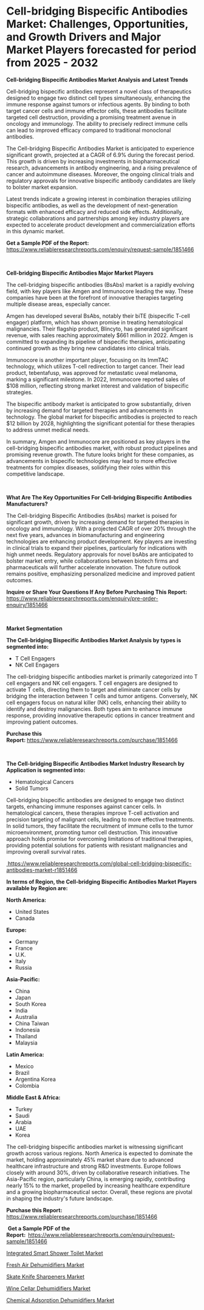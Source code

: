 <p><h1>Cell-bridging Bispecific Antibodies Market: Challenges, Opportunities, and Growth Drivers and Major Market Players forecasted for period from 2025 - 2032</h1></p><p><strong>Cell-bridging Bispecific Antibodies Market Analysis and Latest Trends</strong></p>
<p><p>Cell-bridging bispecific antibodies represent a novel class of therapeutics designed to engage two distinct cell types simultaneously, enhancing the immune response against tumors or infectious agents. By binding to both target cancer cells and immune effector cells, these antibodies facilitate targeted cell destruction, providing a promising treatment avenue in oncology and immunology. The ability to precisely redirect immune cells can lead to improved efficacy compared to traditional monoclonal antibodies.</p><p>The Cell-bridging Bispecific Antibodies Market is anticipated to experience significant growth, projected at a CAGR of 6.9% during the forecast period. This growth is driven by increasing investments in biopharmaceutical research, advancements in antibody engineering, and a rising prevalence of cancer and autoimmune diseases. Moreover, the ongoing clinical trials and regulatory approvals for innovative bispecific antibody candidates are likely to bolster market expansion. </p><p>Latest trends indicate a growing interest in combination therapies utilizing bispecific antibodies, as well as the development of next-generation formats with enhanced efficacy and reduced side effects. Additionally, strategic collaborations and partnerships among key industry players are expected to accelerate product development and commercialization efforts in this dynamic market.</p></p>
<p><strong>Get a Sample PDF of the Report:&nbsp;</strong> <a href="https://www.reliableresearchreports.com/enquiry/request-sample/1851466?utm_campaign=37&utm_medium=2&utm_source=Github&utm_content=ia&utm_term=26032025&utm_id=cell-bridging-bispecific-antibodies">https://www.reliableresearchreports.com/enquiry/request-sample/1851466</a></p>
<p>&nbsp;</p>
<p><strong>Cell-bridging Bispecific Antibodies Major Market Players</strong></p>
<p><p>The cell-bridging bispecific antibodies (BsAbs) market is a rapidly evolving field, with key players like Amgen and Immunocore leading the way. These companies have been at the forefront of innovative therapies targeting multiple disease areas, especially cancer. </p><p>Amgen has developed several BsAbs, notably their biTE (bispecific T-cell engager) platform, which has shown promise in treating hematological malignancies. Their flagship product, Blincyto, has generated significant revenue, with sales reaching approximately $661 million in 2022. Amgen is committed to expanding its pipeline of bispecific therapies, anticipating continued growth as they bring new candidates into clinical trials.</p><p>Immunocore is another important player, focusing on its ImmTAC technology, which utilizes T-cell redirection to target cancer. Their lead product, tebentafusp, was approved for metastatic uveal melanoma, marking a significant milestone. In 2022, Immunocore reported sales of $108 million, reflecting strong market interest and validation of bispecific strategies.</p><p>The bispecific antibody market is anticipated to grow substantially, driven by increasing demand for targeted therapies and advancements in technology. The global market for bispecific antibodies is projected to reach $12 billion by 2028, highlighting the significant potential for these therapies to address unmet medical needs.</p><p>In summary, Amgen and Immunocore are positioned as key players in the cell-bridging bispecific antibodies market, with robust product pipelines and promising revenue growth. The future looks bright for these companies, as advancements in bispecific technologies may lead to more effective treatments for complex diseases, solidifying their roles within this competitive landscape.</p></p>
<p>&nbsp;</p>
<p><strong>What Are The Key Opportunities For Cell-bridging Bispecific Antibodies Manufacturers?</strong></p>
<p><p>The Cell-bridging Bispecific Antibodies (bsAbs) market is poised for significant growth, driven by increasing demand for targeted therapies in oncology and immunology. With a projected CAGR of over 20% through the next five years, advances in biomanufacturing and engineering technologies are enhancing product development. Key players are investing in clinical trials to expand their pipelines, particularly for indications with high unmet needs. Regulatory approvals for novel bsAbs are anticipated to bolster market entry, while collaborations between biotech firms and pharmaceuticals will further accelerate innovation. The future outlook remains positive, emphasizing personalized medicine and improved patient outcomes.</p></p>
<p><strong>Inquire or Share Your Questions If Any Before Purchasing This Report:</strong> <a href="https://www.reliableresearchreports.com/enquiry/pre-order-enquiry/1851466?utm_campaign=37&utm_medium=2&utm_source=Github&utm_content=ia&utm_term=26032025&utm_id=cell-bridging-bispecific-antibodies">https://www.reliableresearchreports.com/enquiry/pre-order-enquiry/1851466</a></p>
<p>&nbsp;</p>
<p><strong>Market Segmentation</strong></p>
<p><strong>The Cell-bridging Bispecific Antibodies Market Analysis by types is segmented into:</strong></p>
<p><ul><li>T Cell Engagers</li><li>NK Cell Engagers</li></ul></p>
<p><p>The cell-bridging bispecific antibodies market is primarily categorized into T cell engagers and NK cell engagers. T cell engagers are designed to activate T cells, directing them to target and eliminate cancer cells by bridging the interaction between T cells and tumor antigens. Conversely, NK cell engagers focus on natural killer (NK) cells, enhancing their ability to identify and destroy malignancies. Both types aim to enhance immune response, providing innovative therapeutic options in cancer treatment and improving patient outcomes.</p></p>
<p><strong>Purchase this Report:&nbsp;</strong><a href="https://www.reliableresearchreports.com/purchase/1851466?utm_campaign=37&utm_medium=2&utm_source=Github&utm_content=ia&utm_term=26032025&utm_id=cell-bridging-bispecific-antibodies">https://www.reliableresearchreports.com/purchase/1851466</a></p>
<p>&nbsp;</p>
<p><strong>The Cell-bridging Bispecific Antibodies Market Industry Research by Application is segmented into:</strong></p>
<p><ul><li>Hematological Cancers</li><li>Solid Tumors</li></ul></p>
<p><p>Cell-bridging bispecific antibodies are designed to engage two distinct targets, enhancing immune responses against cancer cells. In hematological cancers, these therapies improve T-cell activation and precision targeting of malignant cells, leading to more effective treatments. In solid tumors, they facilitate the recruitment of immune cells to the tumor microenvironment, promoting tumor cell destruction. This innovative approach holds promise for overcoming limitations of traditional therapies, providing potential solutions for patients with resistant malignancies and improving overall survival rates.</p></p>
<p><a href="https://www.reliableresearchreports.com/global-cell-bridging-bispecific-antibodies-market-r1851466?utm_campaign=37&utm_medium=2&utm_source=Github&utm_content=ia&utm_term=26032025&utm_id=cell-bridging-bispecific-antibodies">&nbsp;https://www.reliableresearchreports.com/global-cell-bridging-bispecific-antibodies-market-r1851466</a></p>
<p><strong>In terms of Region, the Cell-bridging Bispecific Antibodies Market Players available by Region are:</strong></p>
<p>
    <p> <strong> North America: </strong>
        <ul>
            <li>United States</li>
            <li>Canada</li>
        </ul>
        </p> 
    <p> <strong> Europe: </strong>
        <ul>
            <li>Germany</li>
            <li>France</li>
            <li>U.K.</li>
            <li>Italy</li>
            <li>Russia</li>
        </ul>
        </p> 
    <p> <strong> Asia-Pacific: </strong>
        <ul>
            <li>China</li>
            <li>Japan</li>
            <li>South Korea</li>
            <li>India</li>
            <li>Australia</li>
            <li>China Taiwan</li>
            <li>Indonesia</li>
            <li>Thailand</li>
            <li>Malaysia</li>
        </ul>
        </p> 
    <p> <strong> Latin America: </strong>
        <ul>
            <li>Mexico</li>
            <li>Brazil</li>
            <li>Argentina Korea</li>
            <li>Colombia</li>
        </ul>
        </p> 
    <p> <strong> Middle East & Africa: </strong>
        <ul>
            <li>Turkey</li>
            <li>Saudi</li>
            <li>Arabia</li>
            <li>UAE</li>
            <li>Korea</li>
        </ul>
    </p>
    </p>
<p><p>The cell-bridging bispecific antibodies market is witnessing significant growth across various regions. North America is expected to dominate the market, holding approximately 45% market share due to advanced healthcare infrastructure and strong R&D investments. Europe follows closely with around 30%, driven by collaborative research initiatives. The Asia-Pacific region, particularly China, is emerging rapidly, contributing nearly 15% to the market, propelled by increasing healthcare expenditure and a growing biopharmaceutical sector. Overall, these regions are pivotal in shaping the industry's future landscape.</p></p>
<p><strong>Purchase this Report: </strong><a href="https://www.reliableresearchreports.com/purchase/1851466?utm_campaign=37&utm_medium=2&utm_source=Github&utm_content=ia&utm_term=26032025&utm_id=cell-bridging-bispecific-antibodies">https://www.reliableresearchreports.com/purchase/1851466</a></p>
<p>&nbsp;<strong>Get a Sample PDF of the Report:&nbsp;&nbsp;</strong><a href="https://www.reliableresearchreports.com/enquiry/request-sample/1851466?utm_campaign=37&utm_medium=2&utm_source=Github&utm_content=ia&utm_term=26032025&utm_id=cell-bridging-bispecific-antibodies">https://www.reliableresearchreports.com/enquiry/request-sample/1851466</a></p>
<p><strong></strong></p>
<p><p><a href="https://github.com/rembaentin6f/Market-Research-Report-List-1/blob/main/integrated-smart-shower-toilet-market.md?utm_campaign=37&utm_medium=2&utm_source=Github&utm_content=ia&utm_term=26032025&utm_id=cell-bridging-bispecific-antibodies">Integrated Smart Shower Toilet Market</a></p><p><a href="https://github.com/koopalujale2/Market-Research-Report-List-1/blob/main/fresh-air-dehumidifiers-market.md?utm_campaign=37&utm_medium=2&utm_source=Github&utm_content=ia&utm_term=26032025&utm_id=cell-bridging-bispecific-antibodies">Fresh Air Dehumidifiers Market</a></p><p><a href="https://github.com/dukawashviro/Market-Research-Report-List-1/blob/main/skate-knife-sharpeners-market.md?utm_campaign=37&utm_medium=2&utm_source=Github&utm_content=ia&utm_term=26032025&utm_id=cell-bridging-bispecific-antibodies">Skate Knife Sharpeners Market</a></p><p><a href="https://github.com/tineamonaya/Market-Research-Report-List-1/blob/main/wine-cellar-dehumidifiers-market.md?utm_campaign=37&utm_medium=2&utm_source=Github&utm_content=ia&utm_term=26032025&utm_id=cell-bridging-bispecific-antibodies">Wine Cellar Dehumidifiers Market</a></p><p><a href="https://github.com/molayrabeta/Market-Research-Report-List-1/blob/main/chemical-adsorption-dehumidifiers-market.md?utm_campaign=37&utm_medium=2&utm_source=Github&utm_content=ia&utm_term=26032025&utm_id=cell-bridging-bispecific-antibodies">Chemical Adsorption Dehumidifiers Market</a></p></p>